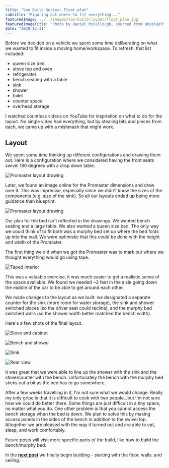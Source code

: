 ```yaml
---
title: "Van Build Series: Floor plan"
subtitle: "Figuring out where to fit everything..."
featuredImage: ../../images/van-build-layout/floor_plan.jpg
featuredImageTitle: "Photo by Daniel McCullough, sourced from Unsplash"
date: "2020-12-31"
---
```


Before we decided on a vehicle we spent some time deliberating on what we wanted to fit inside a moving home/workspace. To refresh, that list included: 

- queen size bed
- stove top and oven
- refrigerator
- bench seating with a table
- sink
- shower
- toilet
- counter space
- overhead storage

I watched countless videos on YouTube for inspiration on what to do for the layout. No single video had everything, but by stealing bits and pieces from each, we came up with a mishmash that might work.

## Layout

We spent some time thinking up different configurations and drawing them out. Here is a configuration where we considered having the front seats swivel 180 degrees with a drop down table.

![Promaster layout drawing](../../images/van-build-layout/layout_drawing1.png)

Later, we found an image online for the Promaster dimensions and drew over it. This was imprecise, especially since we didn't know the sizes of the components (e.g. size of the sink). So all our layouts ended up being more guidance than blueprint. 

![Promaster layout drawing](../../images/van-build-layout/layout_drawing.jpeg)

Our plan for the bed isn't reflected in the drawings. We wanted bench seating and a large table. We also wanted a queen size bed. The only way we could think of to fit both was a murphy bed set up where the bed folds up into the wall. We were optimistic that this could be done with the height and width of the Promaster.

The first thing we did when we got the Promaster was to mark out where we thought everything would go using tape.

![Taped interior](../../images/van-build-layout/interior_taped.jpg)

This was a valuable exercise, it was much easier to get a realistic sense of the space available. We found we needed ~2 feet in the aisle going down the middle of the car to be able to get around each other. 

We made changes to the layout as we built: we designated a separate counter for the sink (more room for water storage), the sink and shower switched places (so the driver seat could recline), and the murphy bed switched walls (so the shower width better matched the bench width). 

Here's a few shots of the final layout.

![Stove and cabinet](../../images/van-build-layout/interior_left.jpg)

![Bench and shower](../../images/van-build-layout/interior_middle.jpg)

![Sink](../../images/van-build-layout/interior_right.jpg)

![Rear view](../../images/van-build-layout/finished_rear.jpg)

It was great that we were able to line up the shower with the sink and the stove/counter with the bench. Unfortunately the bench with the murphy bed sticks out a bit as the bed has to go somewhere.

After a few weeks travelling in it, I'm not sure what we would change. Really my only gripe is that it is difficult to cook with two people...but I'm not sure how we could do better there. Some things are just difficult in a tiny space, no matter what you do. One other problem is that you cannot access the bench storage when the bed is down. We plan to solve this by making access panels in the sides of the bench in addition to the swivel top. Altogether we are pleased with the way it turned out and are able to eat, sleep, and work comfortably. 

Future posts will visit more specific parts of the build, like how to build the bench/murphy bed.

In the **[next post](../van-build-framing/)** we finally begin building - starting with the floor, walls, and ceiling.